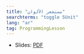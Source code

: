 ```yaml
---
title: "مستشعر الألوان"
searchterms: "toggle 5Unit"
lang: "ar"
tag: ProgrammingLesson
---
```

 <ul>
 <li class="ng-binding">Slides:
 <a href="ProgrammingLessons/ColorSensor-Arabic.pdf">PDF</a>
 </li>

 </ul>
